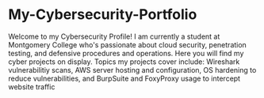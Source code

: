 # My-Cybersecurity-Portfolio

Welcome to my Cybersecurity Profile! I am currently a student at Montgomery College who's passionate about cloud security, penetration testing, and defensive procedures and operations. Here you will find my cyber projects on display.
Topics my projects cover include:
Wireshark vulnerabilitiy scans,
AWS server hosting and configuration,
OS hardening to reduce vulnerabilities,
and BurpSuite and FoxyProxy usage to intercept website traffic
